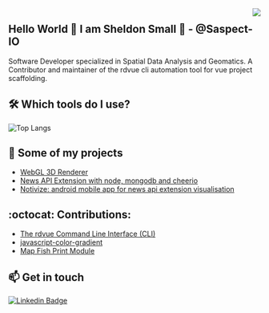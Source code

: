 <img align='right' src="https://github-readme-stats.vercel.app/api?username=saspect-io&show_icons=true&theme=dracula">

## Hello World 👋 I am Sheldon Small 🤔 - @Saspect-IO

Software Developer specialized in Spatial Data Analysis and Geomatics. A Contributor and maintainer of the rdvue cli automation tool for vue project scaffolding.


## 🛠️ Which tools do I use?

![Top Langs](https://github-readme-stats.vercel.app/api/top-langs/?username=saspect-io&layout=compact)


## 🚀 Some of my projects

- [WebGL 3D Renderer](https://github.com/Saspect-IO/webgl-3d-renderer)
- [News API Extension with node, mongodb and cheerio](https://github.com/Saspect-IO/Node-Express-Cheerio-Mongodb-REST-API)
- [Notivize: android mobile app for news api extension visualisation](https://github.com/Saspect-IO/NotiVize)


## :octocat: Contributions:

- [The rdvue Command Line Interface (CLI)](https://github.com/realdecoy/rdvue)
- [javascript-color-gradient](https://github.com/Adrinlol/javascript-color-gradient)
- [Map Fish Print Module](https://github.com/Saspect-IO/SimcoeCountyWebViewer)


## 📫 Get in touch

[![Linkedin Badge](https://img.shields.io/badge/linkedin-%230077B5.svg?&style=for-the-badge&logo=linkedin&logoColor=white)](https://www.linkedin.com/in/sheldon-small-13672160/)
